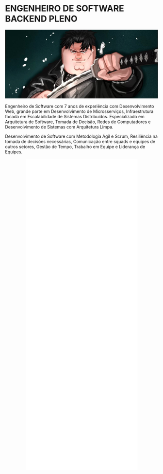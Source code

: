 # ENGENHEIRO DE SOFTWARE BACKEND PLENO

![Nerd](./kagurabachi_memes__3u0180.jpg)

<!--
**esalanguerra/esalanguerra** is a ✨ _special_ ✨ repository because its `README.md` (this file) appears on your GitHub profile.

Here are some ideas to get you started:

- 🔭 I’m currently working on ...
- 🌱 I’m currently learning ...
- 👯 I’m looking to collaborate on ...
- 🤔 I’m looking for help with ...
- 💬 Ask me about ...
- 📫 How to reach me: ...
- 😄 Pronouns: ...
- ⚡ Fun fact: ...
-->

Engenheiro de Software com 7 anos de experiência com Desenvolvimento Web, grande parte em Desenvolvimento de Microsserviços, Infraestrutura focada em Escalabilidade de Sistemas Distribuídos. Especializado em Arquitetura de Software, Tomada de Decisão, Redes de Computadores e Desenvolvimento de Sistemas com Arquitetura Limpa.

Desenvolvimento de Software com Metodologia Ágil e Scrum, Resiliência na tomada de decisões necessárias, Comunicação entre squads e equipes de outros setores, Gestão de Tempo, Trabalho em Equipe e Liderança de Equipes.


<!-- Grizzco: https://user-images.githubusercontent.com/22963968/190084456-0e077445-abae-4355-8061-5f0830a48d6e.png -->
<!-- Until that day: https://user-images.githubusercontent.com/22963968/159836902-a7553777-f1e2-49ed-90fc-9721322b3f44.png -->
<!-- The betrayer: https://user-images.githubusercontent.com/22963968/155458995-e4c24fff-d667-48cd-a1ce-1f66cd233a14.png -->
<!-- The world ender: https://user-images.githubusercontent.com/22963968/130322172-4e4996cd-eb3d-4013-9fc2-47e573413310.png -->
<!-- Farewell Miura: https://user-images.githubusercontent.com/22963968/119890439-1ff29f00-bf38-11eb-8515-d0a9c3c8a6b6.png -->
<!-- First steps with JavaScript: https://user-images.githubusercontent.com/22963968/114021347-e3c48b80-9870-11eb-8bc8-998bf39b4d0d.png -->

<div align="center">
  <img src="./github-metrics.svg" />
</div>
